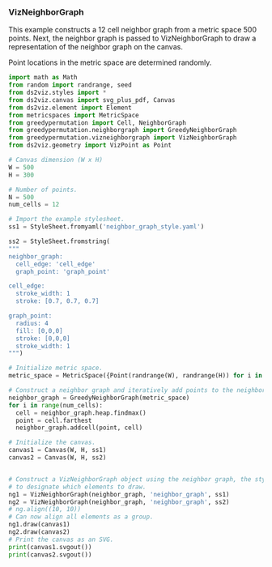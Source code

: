 ### VizNeighborGraph

This example constructs a 12 cell neighbor graph from a metric space 500 points.
Next, the neighbor graph is passed to VizNeighborGraph to draw a representation of the neighbor graph on the canvas.

Point locations in the metric space are determined randomly.

```python {cmd id="setup"}
import math as Math
from random import randrange, seed
from ds2viz.styles import *
from ds2viz.canvas import svg_plus_pdf, Canvas
from ds2viz.element import Element
from metricspaces import MetricSpace
from greedypermutation import Cell, NeighborGraph
from greedypermutation.neighborgraph import GreedyNeighborGraph
from greedypermutation.vizneighborgraph import VizNeighborGraph
from ds2viz.geometry import VizPoint as Point

# Canvas dimension (W x H)
W = 500
H = 300

# Number of points.
N = 500
num_cells = 12

# Import the example stylesheet.
ss1 = StyleSheet.fromyaml('neighbor_graph_style.yaml')

ss2 = StyleSheet.fromstring(
"""
neighbor_graph:
  cell_edge: 'cell_edge'
  graph_point: 'graph_point'

cell_edge:
  stroke_width: 1
  stroke: [0.7, 0.7, 0.7]

graph_point:
  radius: 4
  fill: [0,0,0]
  stroke: [0,0,0]
  stroke_width: 1
""")

# Initialize metric space.
metric_space = MetricSpace({Point(randrange(W), randrange(H)) for i in range(N)})

# Construct a neighbor graph and iteratively add points to the neighbor graph.
neighbor_graph = GreedyNeighborGraph(metric_space)
for i in range(num_cells):
  cell = neighbor_graph.heap.findmax()
  point = cell.farthest
  neighbor_graph.addcell(point, cell)

# Initialize the canvas.
canvas1 = Canvas(W, H, ss1)
canvas2 = Canvas(W, H, ss2)


# Construct a VizNeighborGraph object using the neighbor graph, the stylesheet, and the style on the style sheet
# to designate which elements to draw.
ng1 = VizNeighborGraph(neighbor_graph, 'neighbor_graph', ss1)
ng2 = VizNeighborGraph(neighbor_graph, 'neighbor_graph', ss2)
# ng.align((10, 10))
# Can now align all elements as a group.
ng1.draw(canvas1)
ng2.draw(canvas2)
# Print the canvas as an SVG.
print(canvas1.svgout())
print(canvas2.svgout())
```